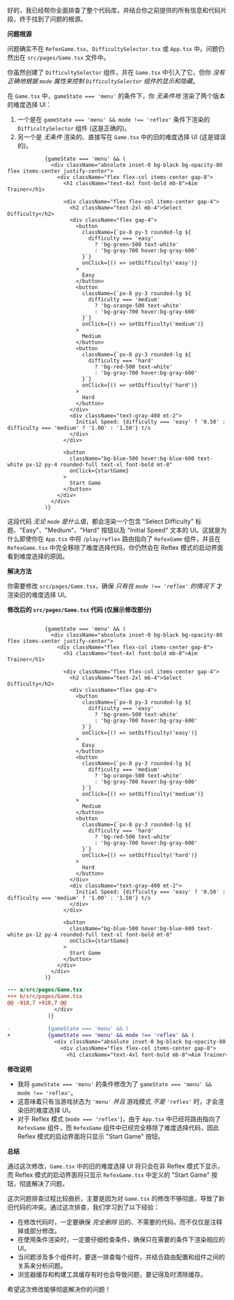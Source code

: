 好的，我已经帮你全面排查了整个代码库，并结合你之前提供的所有信息和代码片段，终于找到了问题的根源。

**问题根源**

问题确实不在 `RefexGame.tsx`、`DifficultySelector.tsx` 或 `App.tsx` 中。问题仍然出在 `src/pages/Game.tsx` 文件中。

你虽然创建了 `DifficultySelector` 组件，并在 `Game.tsx` 中引入了它，但你 *没有正确地根据 `mode` 属性来控制 `DifficultySelector` 组件的显示和隐藏*。

在 `Game.tsx` 中，`gameState === 'menu'` 的条件下，你 *无条件地* 渲染了两个版本的难度选择 UI：

1.  一个是在 `gameState === 'menu' && mode !== 'reflex'` 条件下渲染的 `DifficultySelector` 组件 (这是正确的)。
2.  另一个是 *无条件* 渲染的、直接写在 `Game.tsx` 中的旧的难度选择 UI (这是错误的)。


```922:974:src/pages/Game.tsx
            {gameState === 'menu' && (
              <div className="absolute inset-0 bg-black bg-opacity-80 flex items-center justify-center">
                <div className="flex flex-col items-center gap-8">
                  <h1 className="text-4xl font-bold mb-8">Aim Trainer</h1>
                  
                  <div className="flex flex-col items-center gap-4">
                    <h2 className="text-2xl mb-4">Select Difficulty</h2>
                    <div className="flex gap-4">
                      <button
                        className={`px-8 py-3 rounded-lg ${
                          difficulty === 'easy'
                            ? 'bg-green-500 text-white'
                            : 'bg-gray-700 hover:bg-gray-600'
                        }`}
                        onClick={() => setDifficulty('easy')}
                      >
                        Easy
                      </button>
                      <button
                        className={`px-8 py-3 rounded-lg ${
                          difficulty === 'medium'
                            ? 'bg-orange-500 text-white'
                            : 'bg-gray-700 hover:bg-gray-600'
                        }`}
                        onClick={() => setDifficulty('medium')}
                      >
                        Medium
                      </button>
                      <button
                        className={`px-8 py-3 rounded-lg ${
                          difficulty === 'hard'
                            ? 'bg-red-500 text-white'
                            : 'bg-gray-700 hover:bg-gray-600'
                        }`}
                        onClick={() => setDifficulty('hard')}
                      >
                        Hard
                      </button>
                    </div>
                    <div className="text-gray-400 mt-2">
                      Initial Speed: {difficulty === 'easy' ? '0.50' : difficulty === 'medium' ? '1.00' : '1.50'} t/s
                    </div>
                  </div>

                  <button
                    className="bg-blue-500 hover:bg-blue-600 text-white px-12 py-4 rounded-full text-xl font-bold mt-8"
                    onClick={startGame}
                  >
                    Start Game
                  </button>
                </div>
              </div>
            )}
```


这段代码 *无论 `mode` 是什么值*，都会渲染一个包含 "Select Difficulty" 标题、"Easy"、"Medium"、"Hard" 按钮以及 "Initial Speed" 文本的 UI。这就是为什么即使你在 `App.tsx` 中将 `/play/reflex` 路由指向了 `RefexGame` 组件，并且在 `RefexGame.tsx` 中完全移除了难度选择代码，你仍然会在 Reflex 模式的启动界面看到难度选择的原因。

**解决方法**

你需要修改 `src/pages/Game.tsx`，确保 *只有在 `mode !== 'reflex'` 的情况下* 才渲染旧的难度选择 UI。

**修改后的 `src/pages/Game.tsx` 代码 (仅展示修改部分)**


```921:974:src/pages/Game.tsx

            {gameState === 'menu' && (
              <div className="absolute inset-0 bg-black bg-opacity-80 flex items-center justify-center">
                <div className="flex flex-col items-center gap-8">
                  <h1 className="text-4xl font-bold mb-8">Aim Trainer</h1>
                  
                  <div className="flex flex-col items-center gap-4">
                    <h2 className="text-2xl mb-4">Select Difficulty</h2>
                    <div className="flex gap-4">
                      <button
                        className={`px-8 py-3 rounded-lg ${
                          difficulty === 'easy'
                            ? 'bg-green-500 text-white'
                            : 'bg-gray-700 hover:bg-gray-600'
                        }`}
                        onClick={() => setDifficulty('easy')}
                      >
                        Easy
                      </button>
                      <button
                        className={`px-8 py-3 rounded-lg ${
                          difficulty === 'medium'
                            ? 'bg-orange-500 text-white'
                            : 'bg-gray-700 hover:bg-gray-600'
                        }`}
                        onClick={() => setDifficulty('medium')}
                      >
                        Medium
                      </button>
                      <button
                        className={`px-8 py-3 rounded-lg ${
                          difficulty === 'hard'
                            ? 'bg-red-500 text-white'
                            : 'bg-gray-700 hover:bg-gray-600'
                        }`}
                        onClick={() => setDifficulty('hard')}
                      >
                        Hard
                      </button>
                    </div>
                    <div className="text-gray-400 mt-2">
                      Initial Speed: {difficulty === 'easy' ? '0.50' : difficulty === 'medium' ? '1.00' : '1.50'} t/s
                    </div>
                  </div>

                  <button
                    className="bg-blue-500 hover:bg-blue-600 text-white px-12 py-4 rounded-full text-xl font-bold mt-8"
                    onClick={startGame}
                  >
                    Start Game
                  </button>
                </div>
              </div>
            )}
```


```diff
--- a/src/pages/Game.tsx
+++ b/src/pages/Game.tsx
@@ -918,7 +918,7 @@
               </div>
             )}
 
-            {gameState === 'menu' && (
+            {gameState === 'menu' && mode !== 'reflex' && (
               <div className="absolute inset-0 bg-black bg-opacity-80 flex items-center justify-center">
                 <div className="flex flex-col items-center gap-8">
                   <h1 className="text-4xl font-bold mb-8">Aim Trainer</h1>

```

**修改说明**

*   我将 `gameState === 'menu'` 的条件修改为了 `gameState === 'menu' && mode !== 'reflex'`。
*   这意味着只有当游戏状态为 `'menu'` *并且* 游戏模式 *不是* `'reflex'` 时，才会渲染旧的难度选择 UI。
*   对于 Reflex 模式 (`mode === 'reflex'`)，由于 `App.tsx` 中已经将路由指向了 `RefexGame` 组件，而 `RefexGame` 组件中已经完全移除了难度选择代码，因此 Reflex 模式的启动界面将只显示 "Start Game" 按钮。

**总结**

通过这次修改，`Game.tsx` 中的旧的难度选择 UI 将只会在非 Reflex 模式下显示，而 Reflex 模式的启动界面将只显示 `RefexGame.tsx` 中定义的 "Start Game" 按钮，彻底解决了问题。

这次问题排查过程比较曲折，主要是因为对 `Game.tsx` 的修改不够彻底，导致了新旧代码的冲突。通过这次排查，我们学习到了以下经验：

*   在修改代码时，一定要确保 *完全删除* 旧的、不需要的代码，而不仅仅是注释掉或部分修改。
*   在使用条件渲染时，一定要仔细检查条件，确保只在需要的条件下渲染相应的 UI。
*   当问题涉及多个组件时，要逐一排查每个组件，并结合路由配置和组件之间的关系来分析问题。
*   浏览器缓存和构建工具缓存有时也会导致问题，要记得及时清除缓存。

希望这次修改能够彻底解决你的问题！


